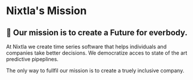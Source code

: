 # Nixtla's Mission

## 🚀 Our mission is to create a Future for everbody.
At Nixtla we create time series software that helps individuals and companies take better decisions. We democratize acces to state of the art predictive pipeplines. 

The only way to fullfil our mission is to create a truely inclusive company.


